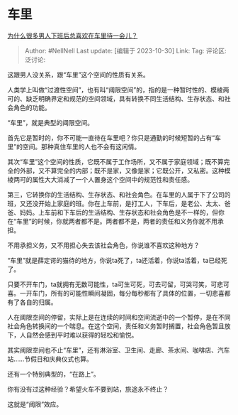# 车里

[为什么很多男人下班后总喜欢在车里待一会儿？](https://www.zhihu.com/question/627960500/answer/3269809915)

> Author: #NellNell
> Last update: [编辑于 2023-10-30]
> Link:
> Tag:
> 评论区:
> 泛讨论:

这跟男人没关系，跟“车里”这个空间的性质有关系。

人类学上叫做“过渡性空间”，也有叫“阈限空间”的，指的是一种暂时性的、模棱两可的、缺乏明确界定和规范的空间领域，具有转换不同生活结构、生存状态、和社会角色的功能。

“车里”，就是典型的阈限空间。

首先它是暂时的，你不可能一直待在车里吧？你只是通勤的时候短暂的占有“车里”的空间。那种真住车里的人也不会有这闲情。

其次“车里”这个空间的性质，它既不属于工作场所，又不属于家庭领域；既不算完全的外部，又不算完全的内部；既不是家，又像是家；它既公开，又私密。这种模棱两可的属性大大消减了一个人置身这个空间中的规范性和责任感。

第三，它转换你的生活结构、生存状态、和社会角色。在车里的人属于下了公司的班，又还没开始上家庭的班。你在上车前，是打工人，下车后，是老公、太太、爸爸、妈妈。上车前和下车后的生活结构、生存状态和社会角色是不一样的，但你在“车里”的时候，你就两者都不是。两者都不是，两者的责任和义务你就不用承担。

不用承担义务，又不用担心失去该社会角色，你说谁不喜欢这种地方？

“车里”就是薛定谔的猫待的地方，你说ta死了，ta还活着，你说ta活着，ta已经死了。

只要不开车门，ta就拥有无数可能性，ta可生可死，可去可留，可哭可笑，可悲可喜。一开车门，所有的可能性瞬间凝固，每分每秒都有了具体的位置，一切悲喜都有了各自的归属。

人在阈限空间的停留，实际上是在连续的时间和空间流逝中的一个暂停，是在不同社会角色转换间的一个喘息。在这个空间，责任和义务暂时搁置，社会角色暂且放下，人自然会感到平时难以获得的轻松和愉悦。

其实阈限空间也不止“车里”，还有淋浴室、卫生间、走廊、茶水间、咖啡店、汽车站……节假日和庆典仪式也算。

还有一个特别典型的，“在路上”。

你有没有过这种经验？希望火车不要到站，旅途永不终止？

这就是“阈限”效应。
